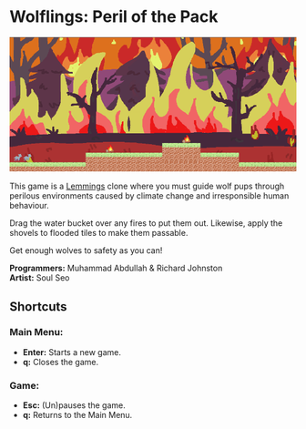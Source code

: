 # Wolflings: Peril of the Pack

![Screenshot of first level of game](screenshots/level%201.png)

This game is a [Lemmings](https://en.wikipedia.org/wiki/Lemmings_(video_game)) clone where you must guide wolf pups through perilous environments caused by climate change and irresponsible human behaviour.

Drag the water bucket over any fires to put them out. Likewise, apply the shovels to flooded tiles to make them passable.

Get enough wolves to safety as you can!

**Programmers:** Muhammad Abdullah & Richard Johnston  
**Artist:** Soul Seo

## Shortcuts

### Main Menu:
- **Enter:** Starts a new game.
- **q:** Closes the game.

### Game:
- **Esc:** (Un)pauses the game.
- **q:** Returns to the Main Menu.
